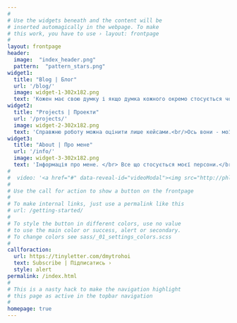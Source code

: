 ```yaml
---
#
# Use the widgets beneath and the content will be
# inserted automagically in the webpage. To make
# this work, you have to use › layout: frontpage
#
layout: frontpage
header:
  image:  "index_header.png"
  pattern:  "pattern_stars.png"
widget1:
  title: "Blog | Блог"
  url: '/blog/'
  image: widget-1-302x182.png
  text: 'Кожен має свою думку і якщо думка кожного окремо стосується чогось більш персонального - вона має бути виражена.<br/> Це саме про це.'
widget2:
  title: "Projects | Проекти"
  url: '/projects/'
  image: widget-2-302x182.png
  text: 'Справжню роботу можна оцінити лише кейсами.<br/>Ось вони - мої кейси.<br/><i>Звісно, стосується відкритих для доступу</i>'
widget3:
  title: "About | Про мене"
  url: '/info/'
  image: widget-3-302x182.png
  text: 'Інформація про мене. </br> Все що стосується моєї персони.</br>Що почитати мого, що подивитись мого, що цікавого про мене є.</br>'
#
#  video: '<a href="#" data-reveal-id="videoModal"><img src="http://phlow.github.io/feeling-responsive/images/start-video-feeling-responsive-302x182.jpg" width="302" height="182" alt=""/></a>'
#
# Use the call for action to show a button on the frontpage
#
# To make internal links, just use a permalink like this
# url: /getting-started/
#
# To style the button in different colors, use no value
# to use the main color or success, alert or secondary.
# To change colors see sass/_01_settings_colors.scss
#
callforaction:
  url: https://tinyletter.com/dmytrohoi
  text: Subscribe | Підписатись ›
  style: alert
permalink: /index.html
#
# This is a nasty hack to make the navigation highlight
# this page as active in the topbar navigation
#
homepage: true
---
```


<!-- <div id="videoModal" class="reveal-modal large" data-reveal="">
  <div class="flex-video widescreen vimeo" style="display: block;">
    <iframe width="1280" height="720" src="https://www.youtube.com/embed/3b5zCFSmVvU" frameborder="0" allowfullscreen></iframe>
  </div>
  <a class="close-reveal-modal">&#215;</a>
</div> -->
